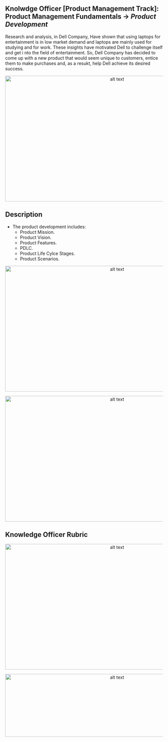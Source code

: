 ## Knolwdge Officer [Product Management Track]: Product Management Fundamentals -> _Product Development_
Research and analysis, in Dell Company, Have shown that using laptops for entertainment is in low market demand and laptops are mainly used for studying and for work. These insights have motivated Dell to challenge itself and get i nto the field of entertainment. So, Dell Company has decided to come up with a new product that would seem unique to customers, entice them to make purchases and, as a resukt, help Dell achieve its desired success.

<p align="center">
<img src="https://github.com/yarahisham/DellTV_CaseStudy-Product_Development/blob/main/Images/Screen%20Shot%202021-04-27%20at%202.39.58%20AM.jpg" alt="alt text" width="700" height="400" >
</p>

## Description
- The product development includes:
  -  Product Mission.
  -  Product Vision.
  -  Product Features.
  -  PDLC.
  -  Product Life Cylce Stages.
  -  Product Scenarios.

<p align="center">
<img src="https://github.com/yarahisham/DellTV_CaseStudy-Product_Development/blob/main/Images/Screen%20Shot%202021-04-27%20at%202.40.25%20AM.jpg" alt="alt text" width="700" height="400" >
</p>

<p align="center">
<img src="https://github.com/yarahisham/DellTV_CaseStudy-Product_Development/blob/main/Images/Screen%20Shot%202021-04-27%20at%202.40.35%20AM.jpg" alt="alt text" width="700" height="400" >
</p>

## Knowledge Officer Rubric
<p align="center">
<img src="https://github.com/yarahisham/DellTV_CaseStudy-Product_Development/blob/main/Images/Screen%20Shot%202021-04-27%20at%202.41.58%20AM.jpg" alt="alt text" width="700" height="400" >
</p>

<p align="center">
<img src="https://github.com/yarahisham/DellTV_CaseStudy-Product_Development/blob/main/Images/Screen%20Shot%202021-04-27%20at%202.42.08%20AM.jpg" alt="alt text" width="700" height="200" >
</p>

